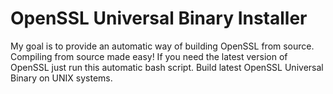 OpenSSL Universal Binary Installer
==================================

My goal is to provide an automatic way of building OpenSSL from source. Compiling from source made easy!
If you need the latest version of OpenSSL just run this automatic bash script.
Build latest OpenSSL Universal Binary on UNIX systems.
